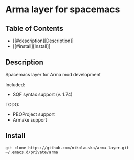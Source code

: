 # Arma layer for spacemacs


## Table of Contents
- [[#description][Description]]
- [[#install][Install]]

## Description

Spacemacs layer for Arma mod development

Included:
- SQF syntax support (v. 1.74)

TODO:
- PBOProject support
- Armake support

## Install

```
git clone https://github.com/nikolauska/arma-layer.git ~/.emacs.d/private/arma
```
